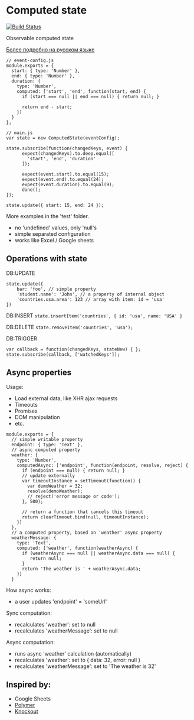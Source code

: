 Computed state
===

[![Build Status](https://travis-ci.org/IvanRave/computed-state.svg?branch=master)](https://travis-ci.org/IvanRave/computed-state)

Observable computed state

[Более подробно на русском языке](./README-RU.md)


```
// event-config.js
module.exports = {
  start: { type: 'Number' },
  end: { type: 'Number' },
  duration: {
    type: 'Number',
    computed: ['start', 'end', function(start, end) {
      if (start === null || end === null) { return null; }

      return end - start;
    }]
  }
};
```

```
// main.js
var state = new ComputedState(eventConfig);

state.subscribe(function(changedKeys, event) {
      expect(changedKeys).to.deep.equal([
        'start', 'end', 'duration'
      ]);

      expect(event.start).to.equal(15);
      expect(event.end).to.equal(24);
      expect(event.duration).to.equal(9);
      done();
});

state.update({ start: 15, end: 24 });
```

More examples in the 'test' folder.

- no 'undefined' values, only 'null's
- simple separated configuration
- works like Excel / Google sheets


Operations with state
---

DB:UPDATE
```
state.update({
    bar: 'foo', // simple property
    'student.name': 'John', // a property of internal object
    'countries.usa.area': 123 // array with item: id = 'usa'
})
```

DB:INSERT
```state.insertItem('countries', { id: 'usa', name: 'USA' }```

DB:DELETE
```state.removeItem('countries', 'usa');```

DB:TRIGGER
```
var callback = function(changedKeys, stateNew) { };
state.subscribe(callback, ['watchedKeys']);
```

Async properties
---

Usage:

- Load external data, like XHR ajax requests
- Timeouts
- Promises
- DOM manipulation
- etc.

```
module.exports = {
  // simple writable property
  endpoint: { type: 'Text' },
  // async computed property
  weather: {
    type: 'Number',
    computedAsync: ['endpoint', function(endpoint, resolve, reject) {
      if (endpoint === null) { return null; }
      // update externally
      var timeoutInstance = setTimeout(function() {
        var demoWeather = 32;
        resolve(demoWeather);
        // reject('error message or code');
      }, 500);

      // return a function that cancels this timeout
      return clearTimeout.bind(null, timeoutInstance);
    }]
  },
  // a computed property, based on 'weather' async property
  weatherMessage: {
    type: 'Text',
    computed: ['weather', function(weatherAsync) {
      if (weatherAsync === null || weatherAsync.data === null) {
         return null;
      }
      return 'The weather is ' + weatherAsync.data;
    }]
  }
```

How async works:

- a user updates 'endpoint' = 'someUrl'

Sync computation:

- recalculates 'weather': set to null
- recalculates 'weatherMessage': set to null

Async computation:

- runs async 'weather' calculation (automatically)
- recalculates 'weather': set to { data: 32, error: null }
- recalculates 'weatherMessage': set to 'The weather is 32'


Inspired by:
---

- Google Sheets
- [Polymer](https://www.polymer-project.org/1.0/docs/devguide/observers)
- [Knockout](https://github.com/knockout/knockout/wiki/asynchronous-dependent-observables)